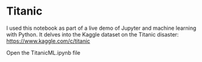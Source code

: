 # Titanic

I used this notebook as part of a live demo of Jupyter and machine learning with Python. It delves into the Kaggle dataset on the Titanic disaster: https://www.kaggle.com/c/titanic

Open the TitanicML.ipynb file
